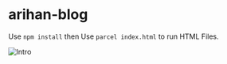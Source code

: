 # arihan-blog

Use ```npm install``` then Use ```parcel index.html``` to run HTML Files.


![Intro](https://github.com/arihanv/arihan-blog/blob/master/Screenshot%202022-11-20%20at%2011.21.08%20PM.png)
